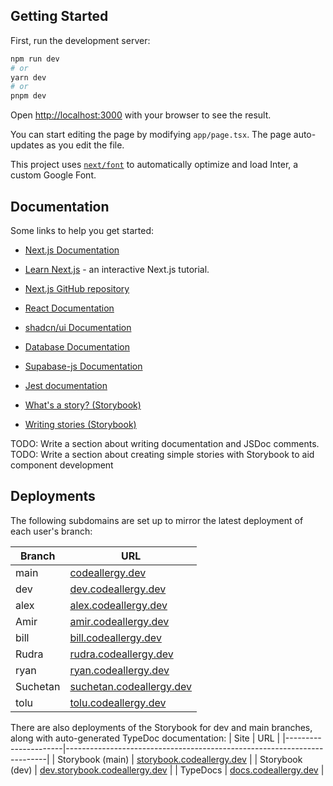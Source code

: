 ## Getting Started

First, run the development server:

```bash
npm run dev
# or
yarn dev
# or
pnpm dev
```

Open [http://localhost:3000](http://localhost:3000) with your browser to see the result.

You can start editing the page by modifying `app/page.tsx`. The page auto-updates as you edit the file.

This project uses [`next/font`](https://nextjs.org/docs/basic-features/font-optimization) to automatically optimize and load Inter, a custom Google Font.

## Documentation
Some links to help you get started:

- [Next.js Documentation](https://nextjs.org/docs)
- [Learn Next.js](https://nextjs.org/learn) - an interactive Next.js tutorial.
- [Next.js GitHub repository](https://github.com/vercel/next.js/)


- [React Documentation](https://react.dev/reference/react)
- [shadcn/ui Documentation](https://ui.shadcn.com/docs/)
- [Database Documentation](https://docs.codeallergy.dev/interfaces/DatabaseUsage.html)
- [Supabase-js Documentation](https://supabase.com/docs/reference/javascript/introduction)

- [Jest documentation](https://jestjs.io/docs/getting-started)
- [What's a story? (Storybook)](https://storybook.js.org/docs/react/get-started/whats-a-story)
- [Writing stories (Storybook)](https://storybook.js.org/docs/react/writing-stories/introduction)

TODO: Write a section about writing documentation and JSDoc comments.
TODO: Write a section about creating simple stories with Storybook to aid component development


## Deployments
The following subdomains are set up to mirror the latest deployment of each user's branch:

| Branch   | URL                                                          |
|----------|--------------------------------------------------------------|
| main     | [codeallergy.dev](https://codeallergy.dev)                   |
| dev      | [dev.codeallergy.dev](https://dev.codeallergy.dev)           |
| alex     | [alex.codeallergy.dev](https://alex.codeallergy.dev)         |
| Amir     | [amir.codeallergy.dev](https://amir.codeallergy.dev)         |
| bill     | [bill.codeallergy.dev](https://bill.codeallergy.dev)         |
| Rudra    | [rudra.codeallergy.dev](https://rudra.codeallergy.dev)       |
| ryan     | [ryan.codeallergy.dev](https://ryan.codeallergy.dev)         |
| Suchetan | [suchetan.codeallergy.dev](https://suchetan.codeallergy.dev) |
| tolu     | [tolu.codeallergy.dev](https://tolu.codeallergy.dev)         |

There are also deployments of the Storybook for dev and main branches, along with auto-generated TypeDoc documentation:
| Site                 | URL                                                                     |
|----------------------|-------------------------------------------------------------------------|
| Storybook (main)     | [storybook.codeallergy.dev](https://storybook.codeallergy.dev)          |
| Storybook (dev)      | [dev.storybook.codeallergy.dev](https://dev.storybook.codeallergy.dev)  |
| TypeDocs             | [docs.codeallergy.dev](https://docs.codeallergy.dev)                    |

